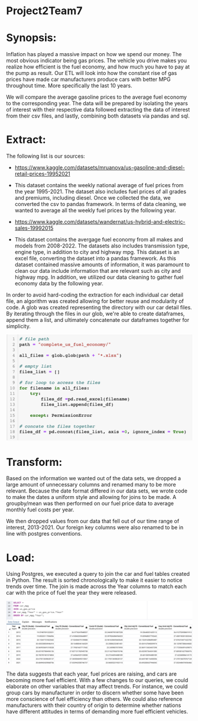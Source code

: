 # Project2Team7

# Synopsis:

 Inflation has played a massive impact on how we spend our money. The most obvious indicator being gas prices. The vehicle you drive makes you realize how efficient is the fuel economy, and how much you have to pay at the pump as result. Our ETL will look into how the constant rise of gas prices have made car manufacturers produce cars with better MPG throughout time. More specifically the last 10 years. 

We will compare the average gasoline prices to the average fuel economy to the corresponding year. The data will be prepared by isolating the years of interest with their respective data followed extracting the data of interest from their csv files, and lastly, combining both datasets via pandas and sql.


# Extract:

The following list is our sources:

- https://www.kaggle.com/datasets/mruanova/us-gasoline-and-diesel-retail-prices-19952021
- This dataset contains the weekly national average of fuel prices from the year 1995-2021. The dataset also includes fuel prices of all grades and premiums, including diesel. Once we collected the data, we converted the csv to pandas framework. In terms of data cleaning, we wanted to average all the weekly fuel prices by the following year.

- https://www.kaggle.com/datasets/wandernat/us-hybrid-and-electric-sales-19992015
- This dataset contains the avergage fuel economy from all makes and models from 2008-2022. The datasets also includes transmission type, engine type, in addition to city and highway mpg. This dataset is an excel file, converting the dataset into a pandas framework. As this dataset contained massive amounts of information, it was paramount to clean our data include information that are relevant such as city and highway mpg. In addition, we utilized our data cleaning to gather fuel economy data by the following year.

In order to avoid hard-coding the extraction for each individual car detail file, an algorithm was created allowing for better reuse and modularity of code. A glob was created representing the directory with our car detail files. By iterating through the files in our glob, we're able to create dataframes, append them a list, and ultimately concatenate our dataframes together for simplicity.

![Glob Iteration](./screenshots/dynamic_file_extraction.png)

# Transform:

Based on the information we wanted out of the data sets, we dropped a large amount of unnecessary columns and renamed many to be more relevant. Because the date format differed in our data sets, we wrote code to make the dates a uniform style and allowing for joins to be made. A groupby/mean was then performed on our fuel price data to average monthly fuel costs per year.

We then dropped values from our data that fell out of our time range of interest, 2013-2021.  Our foreign key columns were also renamed to be in line with postgres conventions.

# Load:

Using Postgres, we executed a query to join the car and fuel tables created in Python. The result is sorted chronologically to make it easier to notice trends over time. The join is made across the Year columns to match each car with the price of fuel the year they were released.

![Postgres Load](./screenshots/load_query.png)

The data suggests that each year, fuel prices are raising, and cars are becoming more fuel efficient. With a few changes to our queries, we could elaborate on other variables that may affect trends. For instance, we could group cars by manufacturer in order to discern whether some have been more conscience of fuel efficiency than others. We could also reference manufacturers with their country of origin to determine whether nations have different attitudes in terms of demanding more fuel efficient vehicles.

